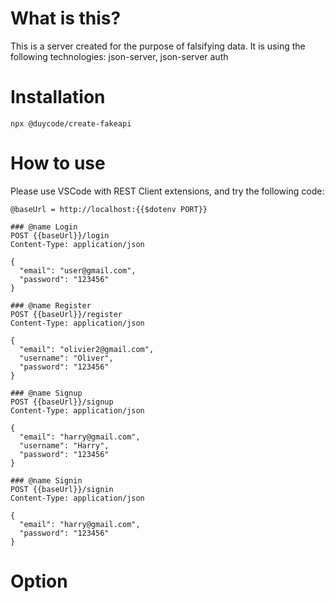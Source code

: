 # What is this?

This is a server created for the purpose of falsifying data.
It is using the following technologies: json-server, json-server auth

# Installation

`npx @duycode/create-fakeapi`

# How to use

Please use VSCode with REST Client extensions, and try the following code:

```
@baseUrl = http://localhost:{{$dotenv PORT}}

### @name Login
POST {{baseUrl}}/login
Content-Type: application/json

{
  "email": "user@gmail.com",
  "password": "123456"
}

### @name Register
POST {{baseUrl}}/register
Content-Type: application/json

{
  "email": "olivier2@gmail.com",
  "username": "Oliver",
  "password": "123456"
}

### @name Signup
POST {{baseUrl}}/signup
Content-Type: application/json

{
  "email": "harry@gmail.com",
  "username": "Harry",
  "password": "123456"
}

### @name Signin
POST {{baseUrl}}/signin
Content-Type: application/json

{
  "email": "harry@gmail.com",
  "password": "123456"
}
```

# Option
